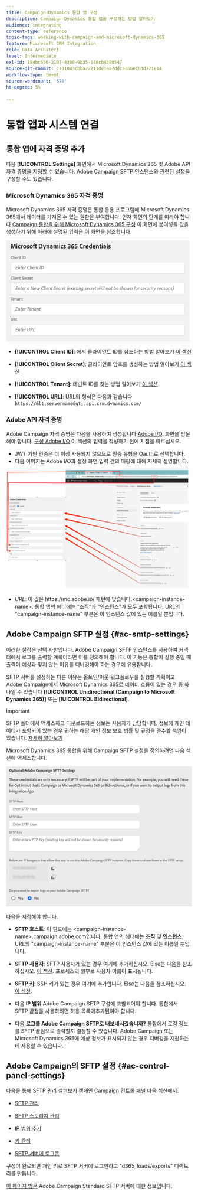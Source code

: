 ```yaml
---
title: Campaign-Dynamics 통합 앱 구성
description: Campaign-Dynamics 통합 앱을 구성하는 방법 알아보기
audience: integrating
content-type: reference
topic-tags: working-with-campaign-and-microsoft-dynamics-365
feature: Microsoft CRM Integration
role: Data Architect
level: Intermediate
exl-id: 184bc656-2107-4380-9b35-148cb4380547
source-git-commit: c701043cbba22711de1ea7ddc5266e193d771e14
workflow-type: tm+mt
source-wordcount: '670'
ht-degree: 5%

---
```


# 통합 앱과 시스템 연결

## 통합 앱에 자격 증명 추가

다음 **[!UICONTROL Settings]** 화면에서 Microsoft Dynamics 365 및 Adobe API 자격 증명을 지정할 수 있습니다. Adobe Campaign SFTP 인스턴스와 관련된 설정을 구성할 수도 있습니다.

### Microsoft Dynamics 365 자격 증명

Microsoft Dynamics 365 자격 증명은 통합 응용 프로그램에 Microsoft Dynamics 365에서 데이터를 가져올 수 있는 권한을 부여합니다.  먼저 화면의 단계를 따라야 합니다 [Campaign 통합을 위해 Microsoft Dynamics 365 구성](../../integrating/using/d365-acs-configure-d365.md) 이 화면에 붙여넣을 값을 생성하기 위해 아래에 설명된 입력은 이 화면을 참조합니다.

![](assets/do-not-localize/d365-to-acs-ui-page-workflows-settings-d365.png)

* **[!UICONTROL Client ID]**: 에서 클라이언트 ID를 참조하는 방법 알아보기 [이 섹션](../../integrating/using/d365-acs-configure-d365.md#register-a-new-app)

* **[!UICONTROL Client Secret]**: 클라이언트 암호를 생성하는 방법 알아보기 [이 섹션](../../integrating/using/d365-acs-configure-d365.md#generate-a-client-secret)

* **[!UICONTROL Tenant]**: 테넌트 ID를 찾는 방법 알아보기 [이 섹션](../../integrating/using/d365-acs-configure-d365.md#get-the-tenant-id)

* **[!UICONTROL URL]**: URL의 형식은 다음과 같습니다 `https://&lt;servername&gt;.api.crm.dynamics.com/`

### Adobe API 자격 증명

Adobe Campaign 자격 증명은 다음을 사용하여 생성됩니다 [Adobe I/O](https://www.adobe.io/). 화면을 방문해야 합니다. [구성 Adobe I/O](../../integrating/using/d365-acs-configure-adobe-io.md) 이 섹션의 입력을 작성하기 전에 지침을 따르십시오.

* JWT 기반 인증은 더 이상 사용되지 않으므로 인증 유형을 Oauth로 선택합니다.
* 다음 이미지는 Adobe I/O과 설정 화면 입력 간의 매핑에 대해 자세히 설명합니다.

![](assets/do-not-localize/d365-to-acs-ui-page-workflows-settings-adobeio.png)

* *URL*: 이 값은 https\://mc.adobe.io/ 패턴에 맞습니다.&lt;campaign-instance-name>. 통합 앱의 헤더에는 &quot;조직&quot;과 &quot;인스턴스&quot;가 모두 포함됩니다. URL의 &quot;campaign-instance-name&quot; 부분은 이 인스턴스 값에 있는 이름일 뿐입니다.

## Adobe Campaign SFTP 설정 {#ac-smtp-settings}

이러한 설정은 선택 사항입니다. Adobe Campaign SFTP 인스턴스를 사용하여 커넥터에서 로그를 출력할 계획이라면 이를 정의해야 합니다. 이 기능은 통합이 실행 중일 때 출력이 예상과 맞지 않는 이유를 디버깅해야 하는 경우에 유용합니다.

SFTP 서버를 설정하는 다른 이유는 옵트인/아웃 워크플로우를 실행할 계획이고 Adobe Campaign에서 Microsoft Dynamics 365로 데이터 흐름이 있는 경우 중 하나일 수 있습니다 **[!UICONTROL Unidirectional (Campaign to Microsoft Dynamics 365)]** 또는 **[!UICONTROL Bidirectional]**.

>[!IMPORTANT]
>
>SFTP 폴더에서 액세스하고 다운로드하는 정보는 사용자가 담당합니다. 정보에 개인 데이터가 포함되어 있는 경우 귀하는 해당 개인 정보 보호 법률 및 규정을 준수할 책임이 있습니다. [자세히 알아보기](../../integrating/using/d365-acs-notices-and-recommendations.md#acs-msdyn-manage-privacy)
>

Microsoft Dynamics 365 통합을 위해 Campaign SFTP 설정을 정의하려면 다음 섹션에 액세스합니다.

![](assets/do-not-localize/d365-to-acs-ui-page-workflows-settings-sftp.png)

다음을 지정해야 합니다.

* **SFTP 호스트**: 이 필드에는 &lt;campaign-instance-name>.campaign.adobe.com입니다. 통합 앱의 헤더에는 **조직** 및 **인스턴스**. URL의 &quot;campaign-instance-name&quot; 부분은 이 인스턴스 값에 있는 이름일 뿐입니다.

* **SFTP 사용자**: SFTP 사용자가 있는 경우 여기에 추가하십시오. Else는 다음을 참조하십시오. [이 섹션](#ac-control-panel-settings). 프로세스의 일부로 사용자 이름이 표시됩니다.

* **SFTP 키**: SSH 키가 있는 경우 여기에 추가합니다. Else는 다음을 참조하십시오. [이 섹션](#ac-control-panel-settings).

* 다음 **IP 범위** Adobe Campaign SFTP 구성에 포함되어야 합니다. 통합에서 SFTP 끝점을 사용하려면 허용 목록에추가된여야 합니다.

* 다음 **로그를 Adobe Campaign SFTP로 내보내시겠습니까?** 통합에서 로깅 정보를 SFTP 끝점으로 출력할지 결정할 수 있습니다. Adobe Campaign 또는 Microsoft Dynamics 365에 예상 정보가 표시되지 않는 경우 디버깅을 지원하는 데 사용할 수 있습니다.

## Adobe Campaign의 SFTP 설정 {#ac-control-panel-settings}

다음을 통해 SFTP 관리 살펴보기 [캠페인 Campaign 컨트롤 패널](https://experienceleague.adobe.com/docs/control-panel/using/control-panel-home.html?lang=ko) 다음 섹션에서:

* [SFTP 관리](https://experienceleague.adobe.com/docs/control-panel/using/sftp-management/about-sftp-management.html?lang=ko#sftp-management)

* [SFTP 스토리지 관리](https://experienceleague.adobe.com/docs/control-panel/using/sftp-management/key-management.html#installing-ssh-key)

* [IP 범위 추가](https://experienceleague.adobe.com/docs/control-panel/using/sftp-management/ip-range-allow-listing.html#sftp-management)

* [키 관리](https://experienceleague.adobe.com/docs/control-panel/using/sftp-management/key-management.html#sftp-management)

* [SFTP 서버에 로그온](https://experienceleague.adobe.com/docs/control-panel/using/sftp-management/logging-into-sftp-server.html#sftp-management)

구성이 완료되면 개인 키로 SFTP 서버에 로그인하고 &quot;d365_loads/exports&quot; 디렉토리를 만듭니다.

[이 페이지 방문](https://experienceleague.adobe.com/docs/campaign-standard-learn/control-panel/sftp-management/monitoring-server-capacity.html?lang=ko) Adobe Campaign Standard SFTP 서버에 대한 정보입니다.
